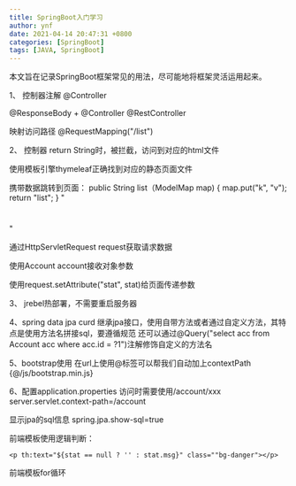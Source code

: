 ```yaml
---
title: SpringBoot入门学习
author: ynf
date: 2021-04-14 20:47:31 +0800
categories: [SpringBoot]
tags: [JAVA, SpringBoot]
---
```

本文旨在记录SpringBoot框架常见的用法，尽可能地将框架灵活运用起来。

1、
控制器注解
@Controller

@ResponseBody + @Controller
@RestController


映射访问路径
@RequestMapping("/list")

2、
控制器
return String时，被拦截，访问到对应的html文件

使用模板引擎thymeleaf正确找到对应的静态页面文件

携带数据跳转到页面：
public String list（ModelMap map) {
    map.put("k", "v");
    return "list";
}
"<h1 th:text="{name}"></h1>"

通过HttpServletRequest request获取请求数据

使用Account account接收对象参数

使用request.setAttribute("stat", stat)给页面传递参数

3、
jrebel热部署，不需要重启服务器

4、spring data jpa curd
继承jpa接口，使用自带方法或者通过自定义方法，其特点是使用方法名拼接sql，要遵循规范
还可以通过@Query("select acc from Account acc where acc.id = ?1")注解修饰自定义的方法名


5、bootstrap使用
在url上使用@标签可以帮我们自动加上contextPath
{@/js/bootstrap.min.js}

6、配置application.properties
访问时需要使用/account/xxx
server.servlet.context-path=/account

显示jpa的sql信息
spring.jpa.show-sql=true

前端模板使用逻辑判断：
```
<p th:text="${stat == null ? '' : stat.msg}" class=""bg-danger"></p>
```

前端模板for循环

